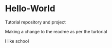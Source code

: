 # Hello-World
Tutorial repository and project

Making a change to the readme as per the turtorial

I like school
